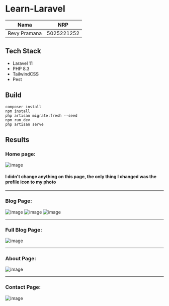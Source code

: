 # Learn-Laravel

|             Nama                 |    NRP     |
|:--------------------------------:|:----------:|
| Revy Pramana                     | 5025221252 |

## Tech Stack
- Laravel 11
- PHP 8.3
- TailwindCSS
- Pest

## Build
```
composer install
npm install
php artisan migrate:fresh --seed
npm run dev
php artisan serve
```

## Results

### Home page:

![image](https://github.com/user-attachments/assets/0b44ba67-86b9-409c-99d4-a3fb9b2af919)

<h4>I didn't change anything on this page, the only thing I changed was the profile icon to my photo</h4>

---

### Blog Page:
![image](https://github.com/user-attachments/assets/42f3c77e-641e-4414-a2d4-55305fd14caa)
![image](https://github.com/user-attachments/assets/fe706d1a-7835-427b-9b98-58069b99a69a)
![image](https://github.com/user-attachments/assets/a50a5e60-3bdc-45aa-8287-f287883e8457)


---

### Full Blog Page:

![image](https://github.com/user-attachments/assets/2c5140b1-34e9-4a8e-bed9-a41c515779a5)

---

### About Page:
![image](https://github.com/user-attachments/assets/7ce6eead-38ba-420f-adb0-c95eaefc61f6)

---

### Contact Page:
![image](https://github.com/user-attachments/assets/ffdd948e-9050-4df8-9a15-cc64c4655f11)
